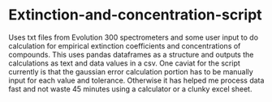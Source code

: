 # Extinction-and-concentration-script
Uses txt files from Evolution 300 spectrometers and some user input to do calculation for empirical extinction coefficients and concentrations of compounds. This uses pandas dataframes as a structure and outputs the calculations as text and data values in a csv. One caviat for the script currently is that the gaussian error calculation portion has to be manually input for each value and tolerance. Otherwise it has helped me process data fast and not waste 45 minutes using a calculator or a clunky excel sheet.
